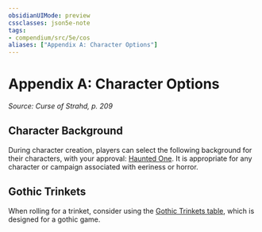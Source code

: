 ```yaml
---
obsidianUIMode: preview
cssclasses: json5e-note
tags:
- compendium/src/5e/cos
aliases: ["Appendix A: Character Options"]
---
```

# Appendix A: Character Options
*Source: Curse of Strahd, p. 209* 

## Character Background

During character creation, players can select the following background for their characters, with your approval: [Haunted One](Mechanics/backgrounds/haunted-one-vrgr.md). It is appropriate for any character or campaign associated with eeriness or horror.

## Gothic Trinkets

When rolling for a trinket, consider using the [Gothic Trinkets table](Mechanics/items/trinket-cos.md), which is designed for a gothic game.